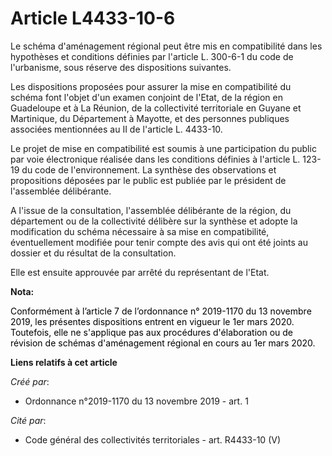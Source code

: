# Article L4433-10-6

Le schéma d'aménagement régional peut être mis en compatibilité dans les hypothèses et conditions définies par l'article L.
300-6-1 du code de l'urbanisme, sous réserve des dispositions suivantes.

Les dispositions proposées pour assurer la mise en compatibilité du schéma font l'objet d'un examen conjoint de l'Etat, de la
région en Guadeloupe et à La Réunion, de la collectivité territoriale en Guyane et Martinique, du Département à Mayotte, et
des personnes publiques associées mentionnées au II de l'article L. 4433-10.

Le projet de mise en compatibilité est soumis à une participation du public par voie électronique réalisée dans les
conditions définies à l'article L. 123-19 du code de l'environnement. La synthèse des observations et propositions déposées
par le public est publiée par le président de l'assemblée délibérante.

A l'issue de la consultation, l'assemblée délibérante de la région, du département ou de la collectivité délibère sur la
synthèse et adopte la modification du schéma nécessaire à sa mise en compatibilité, éventuellement modifiée pour tenir compte
des avis qui ont été joints au dossier et du résultat de la consultation.

Elle est ensuite approuvée par arrêté du représentant de l'Etat.

**Nota:**

<font color="black">Conformément à l’article 7 de l’ordonnance n° 2019-1170 du 13 novembre 2019, les présentes dispositions
entrent en vigueur le 1er mars 2020. Toutefois, elle ne s'applique pas aux procédures d'élaboration ou de révision de schémas
d'aménagement régional en cours au 1er mars 2020.</font>

**Liens relatifs à cet article**

_Créé par_:

  - Ordonnance n°2019-1170 du 13 novembre 2019 - art. 1

_Cité par_:

  - Code général des collectivités territoriales - art. R4433-10 (V)

